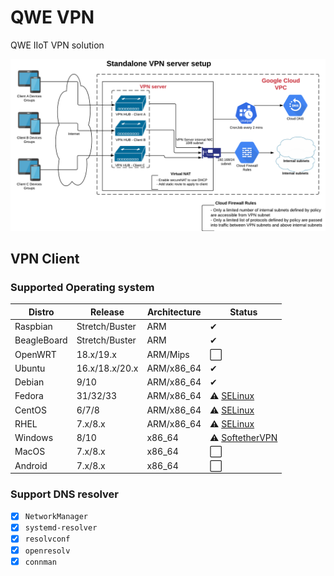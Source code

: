 # QWE VPN

QWE IIoT VPN solution

![softether](./.github/vpnserver.png)

## VPN Client

### Supported Operating system

| Distro      | Release        | Architecture | Status                                                          |
| ----------- | -------------- | ------------ | --------------------------------------------------------------- |
| Raspbian    | Stretch/Buster | ARM          | &#10004;                                                        |
| BeagleBoard | Stretch/Buster | ARM          | &#10004;                                                        |
| OpenWRT     | 18.x/19.x      | ARM/Mips     | :white_large_square:                                            |
| Ubuntu      | 16.x/18.x/20.x | ARM/x86_64   | &#10004;                                                        |
| Debian      | 9/10           | ARM/x86_64   | &#10004;                                                        |
| Fedora      | 31/32/33       | ARM/x86_64   | :warning: [SELinux](https://github.com/play-iot/iot-vpn/issues/10) |
| CentOS      | 6/7/8          | ARM/x86_64   | :warning: [SELinux](https://github.com/play-iot/iot-vpn/issues/10) |
| RHEL        | 7.x/8.x        | ARM/x86_64   | :warning: [SELinux](https://github.com/play-iot/iot-vpn/issues/10) |
| Windows     | 8/10           | x86_64       | :warning: [SoftetherVPN](https://www.softether.org/)            |
| MacOS       | 7.x/8.x        | x86_64       | :white_large_square:                                            |
| Android     | 7.x/8.x        | x86_64       | :white_large_square:                                            |

### Support DNS resolver

- [x] `NetworkManager`
- [x] `systemd-resolver`
- [x] `resolvconf`
- [x] `openresolv`
- [x] `connman`
